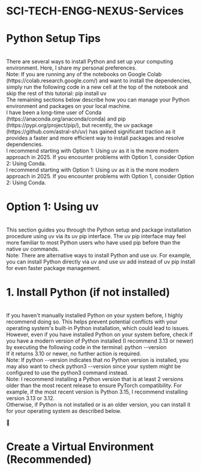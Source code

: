 # SCI-TECH-ENGG-NEXUS-Services
# Python Setup Tips
<br>
There are several ways to install Python and set up your computing environment. Here, I share my personal preferences.
<br>
Note: If you are running any of the notebooks on Google Colab (https://colab.research.google.com/) and want to install the dependencies, simply run the following code in a new cell at the top of the notebook and skip the rest of this tutorial: pip install uv
<br>
The remaining sections below describe how you can manage your Python environment and packages on your local machine.
<br>
I have been a long-time user of Conda (https://anaconda.org/anaconda/conda) and pip (https://pypi.org/project/pip/), but recently, the uv package (https://github.com/astral-sh/uv) has gained significant traction as it provides a faster and more efficient way to install packages and resolve dependencies.
<br>
I recommend starting with Option 1: Using uv as it is the more modern approach in 2025. If you encounter problems with Option 1, consider Option 2: Using Conda.
<br>
I recommend starting with Option 1: Using uv as it is the more modern approach in 2025. If you encounter problems with Option 1, consider Option 2: Using Conda.
<br>

# Option 1: Using uv
<br>
This section guides you through the Python setup and package installation procedure using uv via its uv pip interface. The uv pip interface may feel more familiar to most Python users who have used pip before than the native uv commands.
<br>
Note: There are alternative ways to install Python and use uv. For example, you can install Python directly via uv and use uv add instead of uv pip install for even faster package management.

# 1. Install Python (if not installed)
<br>
If you haven't manually installed Python on your system before, I highly recommend doing so. This helps prevent potential conflicts with your operating system's built-in Python installation, which could lead to issues.
<br>
However, even if you have installed Python on your system before, check if you have a modern version of Python installed (I recommend 3.13 or newer) by executing the following code in the terminal:
python --version
<br>
If it returns 3.10 or newer, no further action is required.
<br>
Note: If python --version indicates that no Python version is installed, you may also want to check python3 --version since your system might be configured to use the python3 command instead.
<br>
Note: I recommend installing a Python version that is at least 2 versions older than the most recent release to ensure PyTorch compatibility. For example, if the most recent version is Python 3.15, I recommend installing version 3.13 or 3.12.
<br>
Otherwise, if Python is not installed or is an older version, you can install it for your operating system as described below.
<br>

🐍 
# Create a Virtual Environment (Recommended)


